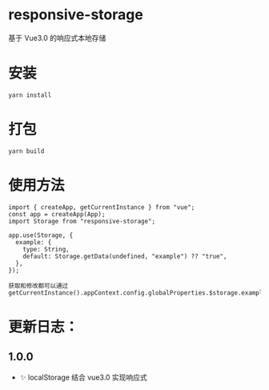 # responsive-storage

基于 Vue3.0 的响应式本地存储

# 安装

```
yarn install
```

# 打包

```
yarn build
```

# 使用方法

```
import { createApp, getCurrentInstance } from "vue";
const app = createApp(App);
import Storage from "responsive-storage";

app.use(Storage, {
  example: {
    type: String,
    default: Storage.getData(undefined, "example") ?? "true",
  },
});

获取和修改都可以通过getCurrentInstance().appContext.config.globalProperties.$storage.example
```

# 更新日志：

## 1.0.0

- ✨ localStorage 结合 vue3.0 实现响应式
